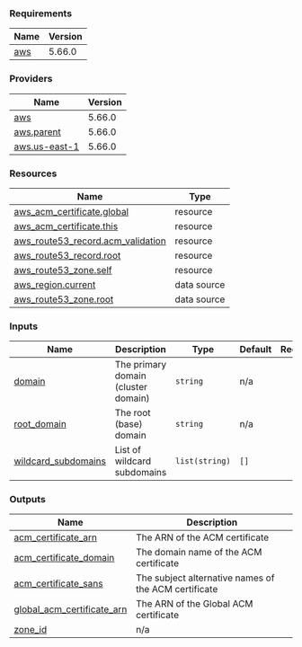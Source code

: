 <!-- BEGIN_TF_DOCS -->
### Requirements

| Name | Version |
|------|---------|
| <a name="requirement_aws"></a> [aws](#requirement\_aws) | 5.66.0 |

### Providers

| Name | Version |
|------|---------|
| <a name="provider_aws"></a> [aws](#provider\_aws) | 5.66.0 |
| <a name="provider_aws.parent"></a> [aws.parent](#provider\_aws.parent) | 5.66.0 |
| <a name="provider_aws.us-east-1"></a> [aws.us-east-1](#provider\_aws.us-east-1) | 5.66.0 |

### Resources

| Name | Type |
|------|------|
| [aws_acm_certificate.global](https://registry.terraform.io/providers/hashicorp/aws/5.66.0/docs/resources/acm_certificate) | resource |
| [aws_acm_certificate.this](https://registry.terraform.io/providers/hashicorp/aws/5.66.0/docs/resources/acm_certificate) | resource |
| [aws_route53_record.acm_validation](https://registry.terraform.io/providers/hashicorp/aws/5.66.0/docs/resources/route53_record) | resource |
| [aws_route53_record.root](https://registry.terraform.io/providers/hashicorp/aws/5.66.0/docs/resources/route53_record) | resource |
| [aws_route53_zone.self](https://registry.terraform.io/providers/hashicorp/aws/5.66.0/docs/resources/route53_zone) | resource |
| [aws_region.current](https://registry.terraform.io/providers/hashicorp/aws/5.66.0/docs/data-sources/region) | data source |
| [aws_route53_zone.root](https://registry.terraform.io/providers/hashicorp/aws/5.66.0/docs/data-sources/route53_zone) | data source |

### Inputs

| Name | Description | Type | Default | Required |
|------|-------------|------|---------|:--------:|
| <a name="input_domain"></a> [domain](#input\_domain) | The primary domain (cluster domain) | `string` | n/a | yes |
| <a name="input_root_domain"></a> [root\_domain](#input\_root\_domain) | The root (base) domain | `string` | n/a | yes |
| <a name="input_wildcard_subdomains"></a> [wildcard\_subdomains](#input\_wildcard\_subdomains) | List of wildcard subdomains | `list(string)` | `[]` | no |

### Outputs

| Name | Description |
|------|-------------|
| <a name="output_acm_certificate_arn"></a> [acm\_certificate\_arn](#output\_acm\_certificate\_arn) | The ARN of the ACM certificate |
| <a name="output_acm_certificate_domain"></a> [acm\_certificate\_domain](#output\_acm\_certificate\_domain) | The domain name of the ACM certificate |
| <a name="output_acm_certificate_sans"></a> [acm\_certificate\_sans](#output\_acm\_certificate\_sans) | The subject alternative names of the ACM certificate |
| <a name="output_global_acm_certificate_arn"></a> [global\_acm\_certificate\_arn](#output\_global\_acm\_certificate\_arn) | The ARN of the Global ACM certificate |
| <a name="output_zone_id"></a> [zone\_id](#output\_zone\_id) | n/a |
<!-- END_TF_DOCS -->
